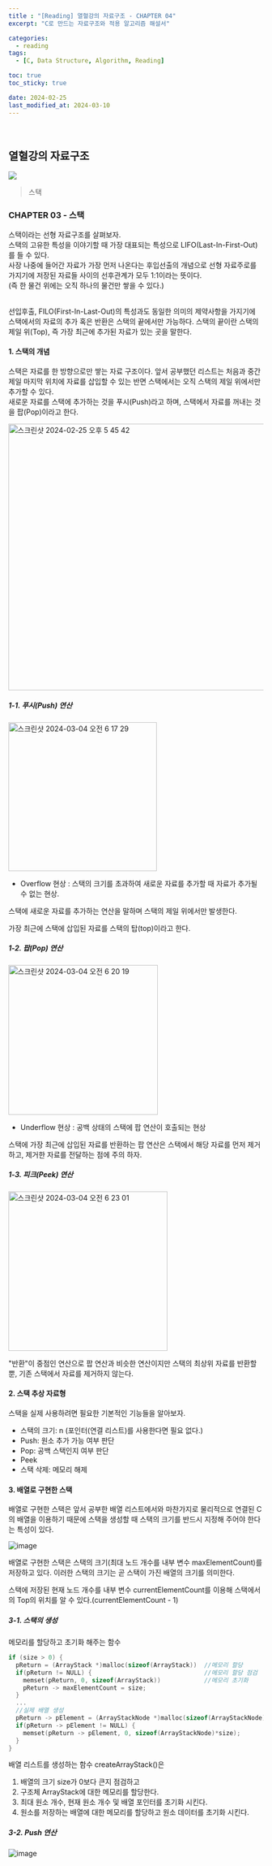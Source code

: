 ```yaml
---
title : "[Reading] 열혈강의 자료구조 - CHAPTER 04"
excerpt: "C로 만드는 자료구조와 적용 알고리즘 해설서"

categories:
  - reading
tags:
  - [C, Data Structure, Algorithm, Reading]

toc: true
toc_sticky: true

date: 2024-02-25
last_modified_at: 2024-03-10
---
```

<br>

## 열혈강의 자료구조
<a href="https://freelec.co.kr/lecture/%EC%97%B4%ED%98%88%EA%B0%95%EC%9D%98-%EC%9E%90%EB%A3%8C%EA%B5%AC%EC%A1%B0/" target="_blank">
  <img src="https://image.aladin.co.kr/product/616/52/cover500/8989345022_1.jpg">
</a>

> 스택

### CHAPTER 03 - 스택

스택이라는 선형 자료구조를 살펴보자.  
스택의 고유한 특성을 이야기할 때 가장 대표되는 특성으로 LIFO(Last-In-First-Out)를 들 수 있다.  
사장 나중에 들어간 자료가 가장 먼저 나온다는 후입선출의 개념으로 선형 자료주로를 가지기에 저장된 자료들 사이의 선후관계가 모두 1:1이라는 뜻이다.  
(즉 한 물건 위에는 오직 하나의 물건만 쌓을 수 있다.)  

<br/>
선입후출, FILO(First-In-Last-Out)의 특성과도 동일한 의미의 제약사항을 가지기에 스택에서의 자료의 추가 혹은 반환은 스택의 끝에서만 가능하다. 
스택의 끝이란 스택의 제일 위(Top), 즉 가장 최근에 추가된 자료가 있는 곳을 말한다.


#### 1. 스택의 개념

스택은 자료를 한 방향으로만 쌓는 자료 구조이다. 앞서 공부했던 리스트는 처음과 중간 제일 마지막 위치에 자료를 삽입할 수 있는 반면 스택에서는 오직 스택의 제일 위에서만 추가할 수 있다.  
새로운 자료를 스택에 추가하는 것을 푸시(Push)라고 하며, 스택에서 자료를 꺼내는 것을 팝(Pop)이라고 한다.  

<img width="525" alt="스크린샷 2024-02-25 오후 5 45 42" src="https://github.com/dtwogud/dtwogud.github.io/assets/81230679/05e58c1d-d4fc-408b-85f8-a255543a3898">

##### 1-1. 푸시(Push) 연산

<img width="293" alt="스크린샷 2024-03-04 오전 6 17 29" src="https://github.com/dtwogud/dtwogud.github.io/assets/81230679/ff3d9da2-53e3-42a4-891d-bcebdaed1269">  

- Overflow 현상 : 스택의 크기를 초과하여 새로운 자료를 추가할 때 자료가 추가될 수 없는 현상.  

스택에 새로운 자료를 추가하는 연산을 말하며 스택의 제일 위에서만 발생한다.  

가장 최근에 스택에 삽입된 자료를 스택의 탑(top)이라고 한다.  

##### 1-2. 팝(Pop) 연산

<img width="295" alt="스크린샷 2024-03-04 오전 6 20 19" src="https://github.com/dtwogud/dtwogud.github.io/assets/81230679/7dc02d0b-ef6b-4bb3-adfb-d32dc47b8f67">  

- Underflow 현상 : 공백 상태의 스택에 팝 연산이 호출되는 현상  

스택에 가장 최근에 삽입된 자료를 반환하는 팝 연산은 스택에서 해당 자료를 먼저 제거하고, 제거한 자료를 전달하는 점에 주의 하자.  

##### 1-3. 피크(Peek) 연산

<img width="314" alt="스크린샷 2024-03-04 오전 6 23 01" src="https://github.com/dtwogud/dtwogud.github.io/assets/81230679/a5b2a68a-e7e4-4adf-9944-ef86885ee924">  

"반환"이 중점인 연산으로 팝 연산과 비슷한 연산이지만 스택의 최상위 자료를 반환할 뿐, 기존 스택에서 자료를 제거하지 않는다.  

#### 2. 스택 추상 자료형

스택을 실제 사용하려면 필요한 기본적인 기능들을 알아보자.

- 스택의 크기: n (포인터(연결 리스트)를 사용한다면 필요 없다.)
- Push: 원소 추가 가능 여부 판단
- Pop: 공백 스택인지 여부 판단
- Peek
- 스택 삭제: 메모리 해제

#### 3. 배열로 구현한 스택

배열로 구현한 스택은 앞서 공부한 배열 리스트에서와 마찬가지로 물리적으로 연결된 C의 배열을 이용하기 때문에 스택을 생성할 때 스택의 크기를 반드시 지정해 주어야 한다는 특성이 있다.  

![image](https://github.com/dtwogud/dtwogud.github.io/assets/81230679/ce0b0e79-9c45-4219-ac37-347aca45747f)  

배열로 구현한 스택은 스택의 크기(최대 노드 개수를 내부 변수 maxElementCount)를 저장하고 있다. 이러한 스택의 크기는 곧 스택이 가진 배열의 크기를 의미한다.  

스택에 저장된 현재 노드 개수를 내부 변수 currentElementCount를 이용해 스택에서의 Top의 위치를 알 수 있다.(currentElementCount - 1)  

##### 3-1. 스택의 생성

메모리를 할당하고 초기화 해주는 함수  

```c
if (size > 0) {
  pReturn = (ArrayStack *)malloc(sizeof(ArrayStack))  //메모리 할당
  if(pReturn != NULL) {                               //메모리 할당 점검
    memset(pReturn, 0, sizeof(ArrayStack))            //메모리 초기화
    pReturn -> maxElementCount = size;
  }
  ...
  //실제 배열 생성
  pReturn -> pElement = (ArrayStackNode *)malloc(sizeof(ArrayStackNode));
  if(pReturn -> pElement != NULL) {
    memset(pReturn -> pElement, 0, sizeof(ArrayStackNode)*size);
  }
}
```

배열 리스트를 생성하는 함수 createArrayStack()은   
1. 배열의 크기 size가 0보다 큰지 점검하고  
2. 구조체 ArrayStack에 대한 메모리를 할당한다.  
3. 최대 원소 개수, 현재 원소 개수 및 배열 포인터를 초기화 시킨다.  
4. 원소를 저장하는 배열에 대한 메모리를 할당하고 원소 데이터를 초기화 시킨다.  



##### 3-2. Push 연산

![image](https://github.com/dtwogud/dtwogud.github.io/assets/81230679/e9326a2b-5702-4179-b235-6f716897ca1a)


[//]: # (#### 4. 연결 리스트로 구현한 스택)

[//]: # (#### 5. 스택 응용 - 1)

[//]: # (#### 6. 스택 응용 - 2)

[//]: # (#### 7. 스택 응용 - 3)